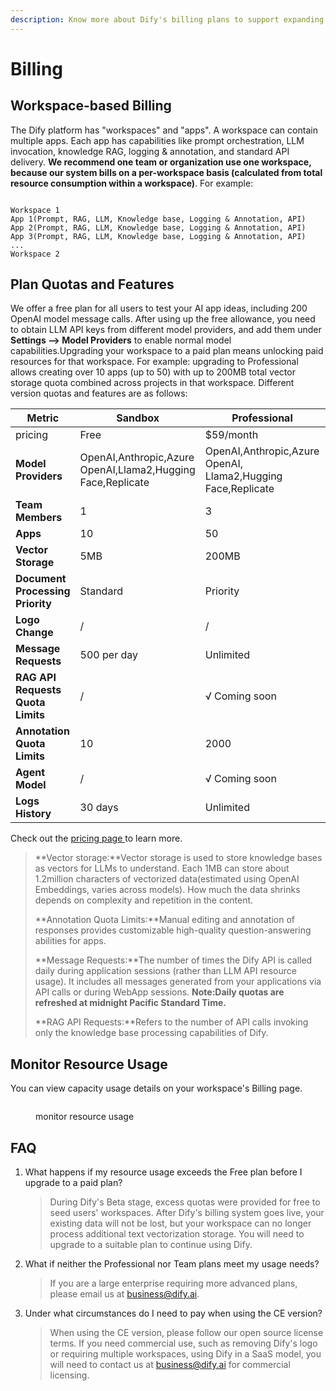 ```yaml
---
description: Know more about Dify's billing plans to support expanding your usage.
---
```


# Billing

## Workspace-based Billing

The Dify platform has "workspaces" and "apps". A workspace can contain multiple apps. Each app has capabilities like prompt orchestration, LLM invocation, knowledge RAG, logging & annotation, and standard API delivery. **We recommend one team or organization use one workspace, because our system bills on a per-workspace basis (calculated from total resource consumption within a workspace)**. For example:

```Plaintext

Workspace 1  
App 1(Prompt, RAG, LLM, Knowledge base, Logging & Annotation, API)
App 2(Prompt, RAG, LLM, Knowledge base, Logging & Annotation, API) 
App 3(Prompt, RAG, LLM, Knowledge base, Logging & Annotation, API)
...
Workspace 2
```

## Plan Quotas and Features

We offer a free plan for all users to test your AI app ideas, including 200 OpenAI model message calls. After using up the free allowance, you need to obtain LLM API keys from different model providers, and add them under **Settings --> Model Providers** to enable normal model capabilities.Upgrading your workspace to a paid plan means unlocking paid resources for that workspace. For example: upgrading to Professional allows creating over 10 apps (up to 50) with up to 200MB total vector storage quota combined across projects in that workspace. Different version quotas and features are as follows:

<table><thead><tr><th width="148">Metric</th><th width="237">Sandbox</th><th>Professional </th><th>Team</th></tr></thead><tbody><tr><td>pricing</td><td>Free</td><td>$59/month</td><td>$159/month</td></tr><tr><td><strong>Model Providers</strong></td><td>OpenAI,Anthropic,Azure OpenAI,Llama2,Hugging Face,Replicate</td><td>OpenAI,Anthropic,Azure OpenAI, Llama2,Hugging Face,Replicate</td><td>OpenAI,Anthropic,Azure OpenAI, Llama2,Hugging Face,Replicate</td></tr><tr><td><strong>Team Members</strong></td><td>1</td><td>3</td><td>Unlimited</td></tr><tr><td><strong>Apps</strong></td><td>10</td><td>50</td><td>Unlimited</td></tr><tr><td><strong>Vector Storage</strong></td><td>5MB</td><td>200MB</td><td>1GB</td></tr><tr><td><strong>Document Processing Priority</strong></td><td>Standard</td><td>Priority</td><td>Priority</td></tr><tr><td><strong>Logo Change</strong></td><td>/</td><td>/</td><td>√</td></tr><tr><td><strong>Message Requests</strong></td><td>500 per day</td><td>Unlimited</td><td>Unlimited</td></tr><tr><td><strong>RAG API Requests Quota Limits</strong></td><td>/</td><td>√ Coming soon</td><td>√ Coming soon</td></tr><tr><td><strong>Annotation Quota Limits</strong></td><td>10</td><td>2000</td><td>5000</td></tr><tr><td><strong>Agent Model</strong></td><td>/</td><td>√ Coming soon</td><td>√ Coming soon</td></tr><tr><td><strong>Logs History</strong></td><td>30 days</td><td>Unlimited</td><td>Unlimited</td></tr></tbody></table>

Check out the [pricing page ](https://dify.ai/pricing)to learn more.

> **Vector storage:**Vector storage is used to store knowledge bases as vectors for LLMs to understand. Each 1MB can store about 1.2million characters of vectorized data(estimated using OpenAI Embeddings, varies across models). How much the data shrinks depends on complexity and repetition in the content.
>
> **Annotation Quota Limits:**Manual editing and annotation of responses provides customizable high-quality question-answering abilities for apps.
>
> **Message Requests:**The number of times the Dify API is called daily during application sessions (rather than LLM API resource usage). It includes all messages generated from your applications via API calls or during WebApp sessions. **Note:Daily quotas are refreshed at midnight Pacific Standard Time.**
>
> **RAG API Requests:**Refers to the number of API calls invoking only the knowledge base processing capabilities of Dify.

## Monitor Resource Usage

You can view capacity usage details on your workspace's Billing page.

<figure><img src="../.gitbook/assets/usage.png" alt=""><figcaption><p>monitor resource usage</p></figcaption></figure>

## FAQ

1.  What happens if my resource usage exceeds the Free plan before I upgrade to a paid plan?

    > During Dify's Beta stage, excess quotas were provided for free to seed users' workspaces. After Dify's billing system goes live, your existing data will not be lost, but your workspace can no longer process additional text vectorization storage. You will need to upgrade to a suitable plan to continue using Dify.
2.  What if neither the Professional nor Team plans meet my usage needs?

    > If you are a large enterprise requiring more advanced plans, please email us at [business@dify.ai](mailto:business@dify.ai).
3.  Under what circumstances do I need to pay when using the CE version?

    > When using the CE version, please follow our open source license terms. If you need commercial use, such as removing Dify's logo or requiring multiple workspaces, using Dify in a SaaS model, you will need to contact us at [business@dify.ai](mailto:business@dify.ai) for commercial licensing.
